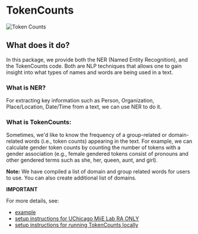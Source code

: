 # TokenCounts
![Token Counts](https://github.com/miielab/TokenCounts/workflows/Token%20Counts/badge.svg)

## What does it do?

In this package, we provide both the NER (Named Entity Recognition), and the TokenCounts code. Both are NLP techniques that allows one to gain insight into what types of names and words are being used in a text. 


### What is NER?

For extracting key information such as Person, Organization, Place/Location, Date/Time from a text, we can use NER to do it.

### What is TokenCounts:

Sometimes, we'd like to know the frequency of a group-related or domain-related words (i.e., token counts) appearing in the text. For example, we can calculate gender token counts by counting the number of tokens with a gender association (e.g., female gendered tokens consist of pronouns and other gendered terms such as she, her, queen, aunt, and girl). 

**Note:** We have compiled a list of domain and group related words for users to use. You can also create additional list of domains. 


**IMPORTANT** 

For more details, see:
- [example](https://github.com/miielab/miienlp/blob/main/examples/tokenCounts_example.md) 
- [setup instructions for UChicago MiiE Lab RA ONLY](https://github.com/miielab/miienlp/blob/main/documentation/miie_ra_documentation/tokenCounts.md)
- [setup instructions for running TokenCounts locally](https://github.com/miielab/miienlp/blob/main/documentation/user_documentation/tokenCounts.md)




